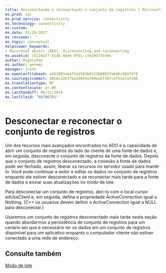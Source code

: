 ```yaml
---
title: Desconectando e reconectando o conjunto de registros | Microsoft Docs
ms.prod: sql
ms.prod_service: connectivity
ms.technology: connectivity
ms.custom: ''
ms.date: 01/19/2017
ms.reviewer: ''
ms.topic: conceptual
helpviewer_keywords:
- Recordset object [ADO], disconnecting and reconnecting
ms.assetid: c5134af7-81d6-4de4-9fd1-cfe29973545e
author: MightyPen
ms.author: genemi
manager: jroth
ms.openlocfilehash: a263903ab4f51d583b6533b6802fabd6c888f479
ms.sourcegitcommit: 3026c22b7fba19059a769ea5f367c4f51efaf286
ms.translationtype: MT
ms.contentlocale: pt-BR
ms.lasthandoff: 06/15/2019
ms.locfileid: "66700791"
---
```

# <a name="disconnecting-and-reconnecting-the-recordset"></a>Desconectar e reconectar o conjunto de registros
Um dos recursos mais avançados encontrados no ADO é a capacidade de abrir um conjunto de registros do lado do cliente de uma fonte de dados e, em seguida, desconecte o conjunto de registros da fonte de dados. Depois que o conjunto de registros desconectado, a conexão à fonte de dados pode ser fechado, assim, liberar os recursos no servidor usado para mantê-lo. Você pode continuar a exibir e editar os dados no conjunto de registros enquanto ele estiver desconectado e se reconectar mais tarde para a fonte de dados e enviar suas atualizações no modo de lote.  
  
 Para desconectar um conjunto de registros, abri-lo com o local cursor adUseClient e, em seguida, defina a propriedade ActiveConnection igual a Nothing. (C++ os usuários devem definir o ActiveConnection igual a NULL para desconectar.)  
  
 Usaremos um conjunto de registros desconectado mais tarde nesta seção quando abordarmos a persistência de conjunto de registros para um cenário em que é necessário ter os dados em um conjunto de registros disponível para um aplicativo enquanto o computador cliente não estiver conectado a uma rede de endereço.  
  
## <a name="see-also"></a>Consulte também  
 [Modo de lote](../../../ado/guide/data/batch-mode.md)
